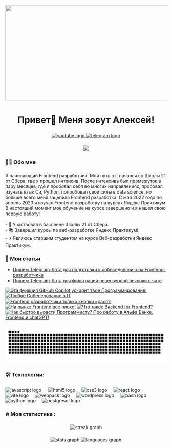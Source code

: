 <br clear="both">

<div align="center">
  <img height="300" width="600" src="https://user-images.githubusercontent.com/74038190/225813708-98b745f2-7d22-48cf-9150-083f1b00d6c9.gif"  />
</div>

###

<h1 align="center">Привет👋 Меня зовут Алексей!</h1>

###

<div align="center">
  <a href="https://www.youtube.com/@tehno.maniak" target="_blank">
    <img src="https://img.shields.io/static/v1?message=Youtube&logo=youtube&label=&color=FF0000&logoColor=white&labelColor=&style=for-the-badge" height="25" alt="youtube logo"  />
  </a>
  <a href="https://t.me/tehnomaniak07" target="_blank">
    <img src="https://img.shields.io/static/v1?message=Telegram&logo=telegram&label=&color=2CA5E0&logoColor=white&labelColor=&style=for-the-badge" height="25" alt="telegram logo"  />
  </a>
</div>

###

<div align="center">
  <img src="https://visitor-badge.laobi.icu/badge?page_id=filimonovalexey.filimonovalexey&"  />
</div>

###

<h3 align="left">👩‍💻  Обо мне</h3>

###

<p align="left">Я начинающий Frontend разработчик. Мой путь в it начался со Школы 21 от Сбера, где я прошел интенсив. После интенсива был промежуток в пару месяцев, где я пробовал себя во многих направлениях, пробовал изучать язык Си, Python, попробовал свои силы в data science, но больше всего меня зацепила Frontend разработка! С мая 2022 года по апрель 2023 я изучал Frontend разработку на курсах Яндекс Практикум. В настоящий момент мое обучение на курсе завершено и я нашел свою первую работу!<br><br>- 🔭 Участвовал в бассейне Школы 21 от Сбера.<br>- 📚 Завершил курсы по веб-разработке Яндекс Практикум!<br>- ⚡ Являюсь старшим студентом на курсе Веб-разработки Яндекс Практикум.</p>

###
<h3 align="left">📕 Мои статьи</h3>

- [Пишем Telegram-бота для подготовки к собеседованию на Frontend-разработчика](https://proglib.io/p/pishem-telegram-bota-dlya-podgotovki-k-sobesedovaniyu-na-frontend-razrabotchika-2024-05-29)
- [Пишем Telegram-бота для фильтрации нецензурной лексики в чате](https://proglib.io/p/pishem-telegram-bota-dlya-filtracii-necenzurnoy-leksiki-v-chate-2024-07-15)

<!-- ### -->

<!-- <h3 align="left">📺 Последние видео на YouTube</h3> -->

<!-- BEGIN YOUTUBE-CARDS -->
[![Эта функция GitHub Copilot ускорит твое Программирование!](https://ytcards.demolab.com/?id=SQjYwMeCLc0&title=%D0%AD%D1%82%D0%B0+%D1%84%D1%83%D0%BD%D0%BA%D1%86%D0%B8%D1%8F+GitHub+Copilot+%D1%83%D1%81%D0%BA%D0%BE%D1%80%D0%B8%D1%82+%D1%82%D0%B2%D0%BE%D0%B5+%D0%9F%D1%80%D0%BE%D0%B3%D1%80%D0%B0%D0%BC%D0%BC%D0%B8%D1%80%D0%BE%D0%B2%D0%B0%D0%BD%D0%B8%D0%B5%21&lang=en&timestamp=1731939211&background_color=%230d1117&title_color=%23ffffff&stats_color=%23dedede&max_title_lines=1&width=250&border_radius=5 "Эта функция GitHub Copilot ускорит твое Программирование!")](https://www.youtube.com/watch?v=SQjYwMeCLc0)
[![Любое Собеседование в IT](https://ytcards.demolab.com/?id=1E2tBGmKDnU&title=%D0%9B%D1%8E%D0%B1%D0%BE%D0%B5+%D0%A1%D0%BE%D0%B1%D0%B5%D1%81%D0%B5%D0%B4%D0%BE%D0%B2%D0%B0%D0%BD%D0%B8%D0%B5+%D0%B2+IT&lang=en&timestamp=1731391466&background_color=%230d1117&title_color=%23ffffff&stats_color=%23dedede&max_title_lines=1&width=250&border_radius=5 "Любое Собеседование в IT")](https://www.youtube.com/watch?v=1E2tBGmKDnU)
[![Frontend разработчики только кнопки красят!](https://ytcards.demolab.com/?id=5ne2YicDY4g&title=Frontend+%D1%80%D0%B0%D0%B7%D1%80%D0%B0%D0%B1%D0%BE%D1%82%D1%87%D0%B8%D0%BA%D0%B8+%D1%82%D0%BE%D0%BB%D1%8C%D0%BA%D0%BE+%D0%BA%D0%BD%D0%BE%D0%BF%D0%BA%D0%B8+%D0%BA%D1%80%D0%B0%D1%81%D1%8F%D1%82%21&lang=en&timestamp=1731250939&background_color=%230d1117&title_color=%23ffffff&stats_color=%23dedede&max_title_lines=1&width=250&border_radius=5 "Frontend разработчики только кнопки красят!")](https://www.youtube.com/watch?v=5ne2YicDY4g)
[![На рынке Frontend все плохо!](https://ytcards.demolab.com/?id=NDD_Zt5XOl8&title=%D0%9D%D0%B0+%D1%80%D1%8B%D0%BD%D0%BA%D0%B5+Frontend+%D0%B2%D1%81%D0%B5+%D0%BF%D0%BB%D0%BE%D1%85%D0%BE%21&lang=en&timestamp=1731242018&background_color=%230d1117&title_color=%23ffffff&stats_color=%23dedede&max_title_lines=1&width=250&border_radius=5 "На рынке Frontend все плохо!")](https://www.youtube.com/watch?v=NDD_Zt5XOl8)
[![Что такое Backend for Frontend?](https://ytcards.demolab.com/?id=prvuXvZRLQA&title=%D0%A7%D1%82%D0%BE+%D1%82%D0%B0%D0%BA%D0%BE%D0%B5+Backend+for+Frontend%3F&lang=en&timestamp=1731046211&background_color=%230d1117&title_color=%23ffffff&stats_color=%23dedede&max_title_lines=1&width=250&border_radius=5 "Что такое Backend for Frontend?")](https://www.youtube.com/watch?v=prvuXvZRLQA)
[![Как быстро вырасти Программисту? Про работу в Альфа Банке, Frontend и chatGPT!](https://ytcards.demolab.com/?id=lJj8txCOr6g&title=%D0%9A%D0%B0%D0%BA+%D0%B1%D1%8B%D1%81%D1%82%D1%80%D0%BE+%D0%B2%D1%8B%D1%80%D0%B0%D1%81%D1%82%D0%B8+%D0%9F%D1%80%D0%BE%D0%B3%D1%80%D0%B0%D0%BC%D0%BC%D0%B8%D1%81%D1%82%D1%83%3F+%D0%9F%D1%80%D0%BE+%D1%80%D0%B0%D0%B1%D0%BE%D1%82%D1%83+%D0%B2+%D0%90%D0%BB%D1%8C%D1%84%D0%B0+%D0%91%D0%B0%D0%BD%D0%BA%D0%B5%2C+Frontend+%D0%B8+chatGPT%21&lang=en&timestamp=1730626804&background_color=%230d1117&title_color=%23ffffff&stats_color=%23dedede&max_title_lines=1&width=250&border_radius=5 "Как быстро вырасти Программисту? Про работу в Альфа Банке, Frontend и chatGPT!")](https://www.youtube.com/watch?v=lJj8txCOr6g)
<!-- END YOUTUBE-CARDS -->

###

<p align="center">
 <img width="600" src="assets/github-snake.svg" alt="snake"/>
</p>

###

<h3 align="left">🛠 Технологии:</h3>

###

<div align="left">
  <img src="https://cdn.jsdelivr.net/gh/devicons/devicon/icons/javascript/javascript-original.svg" height="40" alt="javascript logo"  />
  <img width="12" />
  <img src="https://cdn.jsdelivr.net/gh/devicons/devicon/icons/html5/html5-original.svg" height="40" alt="html5 logo"  />
  <img width="12" />
  <img src="https://cdn.jsdelivr.net/gh/devicons/devicon/icons/css3/css3-original.svg" height="40" alt="css3 logo"  />
  <img width="12" />
  <img src="https://cdn.jsdelivr.net/gh/devicons/devicon/icons/react/react-original.svg" height="40" alt="react logo"  />
  <img width="12" />
  <img src="https://skillicons.dev/icons?i=vite" height="40" alt="vite logo"  />
  <img width="12" />
  <img src="https://cdn.simpleicons.org/webpack/8DD6F9" height="40" alt="webpack logo"  />
  <img width="12" />
  <img src="https://skillicons.dev/icons?i=wordpress" height="40" alt="wordpress logo"  />
  <img width="12" />
  <img src="https://cdn.simpleicons.org/gnubash/4EAA25" height="40" alt="bash logo"  />
  <img width="12" />
  <img src="https://skillicons.dev/icons?i=py" height="40" alt="python logo"  />
  <img width="12" />
  <img src="https://skillicons.dev/icons?i=postgres" height="40" alt="postgresql logo"  />
</div>

###

<h3 align="left">🔥   Моя статистика :</h3>

###

<div align="center">
  <img src="https://streak-stats.demolab.com?user=filimonovalexey&locale=en&mode=daily&theme=dark&hide_border=false&border_radius=5&order=3" height="220" alt="streak graph"  />
</div>

###

<div align="center">
  <img src="https://github-readme-stats.vercel.app/api?username=filimonovalexey&hide_title=false&hide_rank=false&show_icons=true&include_all_commits=true&count_private=true&disable_animations=false&theme=dracula&locale=en&hide_border=false&order=1" height="150" alt="stats graph"  />
  <img src="https://github-readme-stats.vercel.app/api/top-langs?username=filimonovalexey&locale=en&hide_title=false&layout=compact&card_width=320&langs_count=5&theme=dracula&hide_border=false&order=2" height="150" alt="languages graph"  />
</div>

###